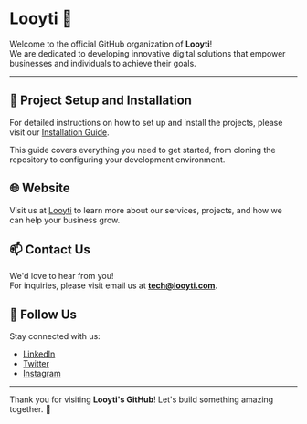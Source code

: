 # Looyti 🚀

Welcome to the official GitHub organization of **Looyti**!  
We are dedicated to developing innovative digital solutions that empower businesses and individuals to achieve their goals.

---

## 🔧 Project Setup and Installation

For detailed instructions on how to set up and install the projects, please visit our [Installation Guide](https://github.com/looyti/installation).

This guide covers everything you need to get started, from cloning the repository to configuring your development environment.

## 🌐 Website

Visit us at [Looyti](https://looyti.com) to learn more about our services, projects, and how we can help your business grow.


## 📫 Contact Us

We'd love to hear from you!  
For inquiries, please visit email us at **tech@looyti.com**.


## 🌟 Follow Us

Stay connected with us:

- [LinkedIn](https://www.linkedin.com/company/looytiglobal)
- [Twitter](https://x.com/LooytiGlobal)
- [Instagram](https://www.instagram.com/looytiglobal)

---

Thank you for visiting **Looyti's GitHub**! Let's build something amazing together. 🎉
